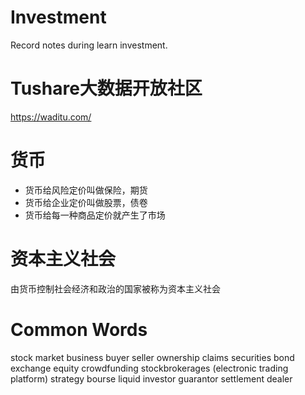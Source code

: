 # Investment
Record notes during learn investment.

# Tushare大数据开放社区
https://waditu.com/

# 货币
+ 货币给风险定价叫做保险，期货
+ 货币给企业定价叫做股票，债卷
+ 货币给每一种商品定价就产生了市场

# 资本主义社会
由货币控制社会经济和政治的国家被称为资本主义社会

# Common Words
stock market business buyer seller ownership claims securities bond exchange equity crowdfunding stockbrokerages 
(electronic trading platform) strategy bourse liquid investor guarantor  settlement dealer
